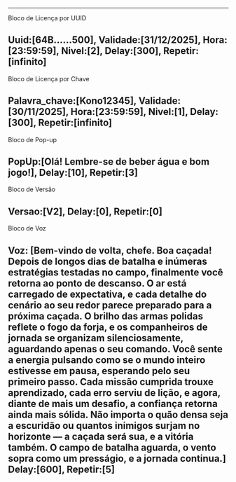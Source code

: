 
---
Bloco de Licença por UUID

Uuid:[64B......500],
Validade:[31/12/2025],
Hora:[23:59:59],
Nivel:[2],
Delay:[300],
Repetir:[infinito]
---


Bloco de Licença por Chave

Palavra_chave:[Kono12345],
Validade:[30/11/2025],
Hora:[23:59:59],
Nivel:[1],
Delay:[300],
Repetir:[infinito]
---


Bloco de Pop-up

PopUp:[Olá! Lembre-se de beber água e bom jogo!],
Delay:[10],
Repetir:[3]
---


Bloco de Versão

Versao:[V2],
Delay:[0],
Repetir:[0]
---


Bloco de Voz

Voz: [Bem-vindo de volta, chefe. Boa caçada! Depois de longos dias de batalha e inúmeras estratégias testadas no campo, finalmente você retorna ao ponto de descanso. O ar está carregado de expectativa, e cada detalhe do cenário ao seu redor parece preparado para a próxima caçada. O brilho das armas polidas reflete o fogo da forja, e os companheiros de jornada se organizam silenciosamente, aguardando apenas o seu comando. Você sente a energia pulsando como se o mundo inteiro estivesse em pausa, esperando pelo seu primeiro passo. Cada missão cumprida trouxe aprendizado, cada erro serviu de lição, e agora, diante de mais um desafio, a confiança retorna ainda mais sólida. Não importa o quão densa seja a escuridão ou quantos inimigos surjam no horizonte — a caçada será sua, e a vitória também. O campo de batalha aguarda, o vento sopra como um presságio, e a jornada continua.]
Delay:[600],
Repetir:[5]
---
